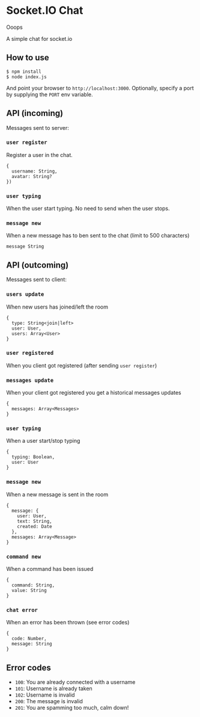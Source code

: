 # Socket.IO Chat

Ooops

A simple chat for socket.io

## How to use

```
$ npm install
$ node index.js
```

And point your browser to `http://localhost:3000`. Optionally, specify
a port by supplying the `PORT` env variable.

## API (incoming)

Messages sent to server:

### `user register`

Register a user in the chat.

```
{
  username: String,
  avatar: String?
})
```

### `user typing`

When the user start typing. No need to send when the user stops.

### `message new` 

When a new message has to ben sent to the chat (limit to 500 characters)

```
message String
```

## API (outcoming)

Messages sent to client:

### `users update`

When new users has joined/left the room

```
{
  type: String<join|left>
  user: User,
  users: Array<User>
}
```

### `user registered`

When you client got registered (after sending `user register`)

### `messages update`
When your client got registered you get a historical messages updates
```
{
  messages: Array<Messages>
}
```

### `user typing`

When a user start/stop typing

```
{
  typing: Boolean,
  user: User
}
```

### `message new`

When a new message is sent in the room

```
{
  message: {
    user: User,
    text: String,
    created: Date
  },
  messages: Array<Message>
}
```

### `command new`

When a command has been issued

```
{
  command: String,
  value: String
}
```

### `chat error`

When an error has been thrown (see error codes)

```
{
  code: Number,
  message: String
}
```

## Error codes

- `100`: You are already connected with a username
- `101`: Username is already taken
- `102`: Username is invalid
- `200`: The message is invalid
- `201`: You are spamming too much, calm down!
